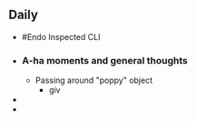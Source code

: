 ## Daily
- #Endo Inspected CLI
- ### A-ha moments and general thoughts
	- Passing around "poppy" object
		- giv
-
-